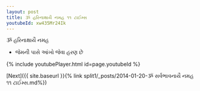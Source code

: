 ```yaml
---
layout: post
title: ૐ હરિનાક્ષાયૈ નમહ ૧૧ ટાઈમ્સ
youtubeId: xw435Mr24Ik
---
```

 
 
 ૐ હરિનાક્ષાયૈ નમહ  
 
 -  જેમની પાસે આંખો જેવા હરણ છે 
 
  
 
  
 
 
 
 
 
 


{% include youtubePlayer.html id=page.youtubeId %}
 
[Next]({{ site.baseurl }}{% link  split1/_posts/2014-01-20-ૐ સર્વભાવનાયૈ નમહ ૧૧ ટાઈમ્સ.md%})
 
